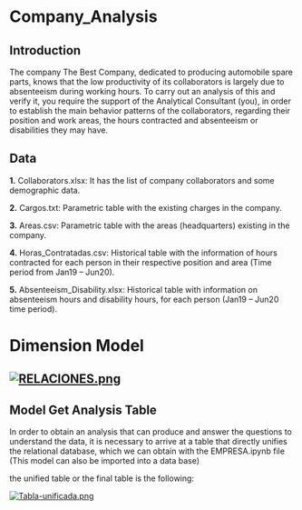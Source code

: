 # Company_Analysis

Introduction
---
The company The Best Company, dedicated to producing automobile spare parts, knows that the low productivity of its collaborators is largely due to absenteeism during working hours. To carry out an analysis of this and verify it, you require the support of the Analytical Consultant (you), in order to establish the main behavior patterns of the collaborators, regarding their position and work areas, the hours contracted and absenteeism or disabilities they may have.

Data
---
**1.** Collaborators.xlsx: It has the list of company collaborators and some demographic data.

**2.** Cargos.txt: Parametric table with the existing charges in the company.

**3.** Areas.csv: Parametric table with the areas (headquarters) existing in the company.

**4.** Horas_Contratadas.csv: Historical table with the information of hours contracted for each person in their respective position and area (Time period from Jan19 – Jun20).

**5.** Absenteeism_Disability.xlsx: Historical table with information on absenteeism hours and disability hours, for each person (Jan19 – Jun20 time period).
 # Dimension Model
 [![RELACIONES.png](https://i.postimg.cc/rsMY58LV/RELACIONES.png)](https://postimg.cc/DJpgT3ZH)
---
Model Get Analysis Table
---
In order to obtain an analysis that can produce and answer the questions to understand the data, it is necessary to arrive at a table that directly unifies the relational database, which we can obtain with the EMPRESA.ipynb file (This model can also be imported into a data base)

the unified table or the final table is the following:

[![Tabla-unificada.png](https://i.postimg.cc/ZnL3ymTh/Tabla-unificada.png)](https://postimg.cc/2LV3PPbH)
